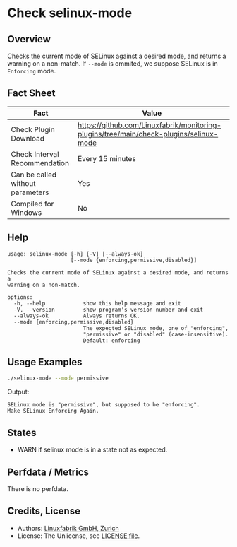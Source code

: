# Check selinux-mode

## Overview

Checks the current mode of SELinux against a desired mode, and returns a warning on a non-match. If `--mode` is ommited, we suppose SELinux is in `Enforcing` mode.


## Fact Sheet

| Fact | Value |
|----|----|
| Check Plugin Download                 | <https://github.com/Linuxfabrik/monitoring-plugins/tree/main/check-plugins/selinux-mode> |
| Check Interval Recommendation         | Every 15 minutes |
| Can be called without parameters      | Yes |
| Compiled for Windows                  | No |


## Help

```text
usage: selinux-mode [-h] [-V] [--always-ok]
                    [--mode {enforcing,permissive,disabled}]

Checks the current mode of SELinux against a desired mode, and returns a
warning on a non-match.

options:
  -h, --help            show this help message and exit
  -V, --version         show program's version number and exit
  --always-ok           Always returns OK.
  --mode {enforcing,permissive,disabled}
                        The expected SELinux mode, one of "enforcing",
                        "permissive" or "disabled" (case-insensitive).
                        Default: enforcing
```


## Usage Examples

```bash
./selinux-mode --mode permissive
```

Output:

```text
SELinux mode is "permissive", but supposed to be "enforcing".
Make SELinux Enforcing Again.
```


## States

* WARN if selinux mode is in a state not as expected.


## Perfdata / Metrics

There is no perfdata.


## Credits, License

* Authors: [Linuxfabrik GmbH, Zurich](https://www.linuxfabrik.ch)
* License: The Unlicense, see [LICENSE file](https://unlicense.org/).
